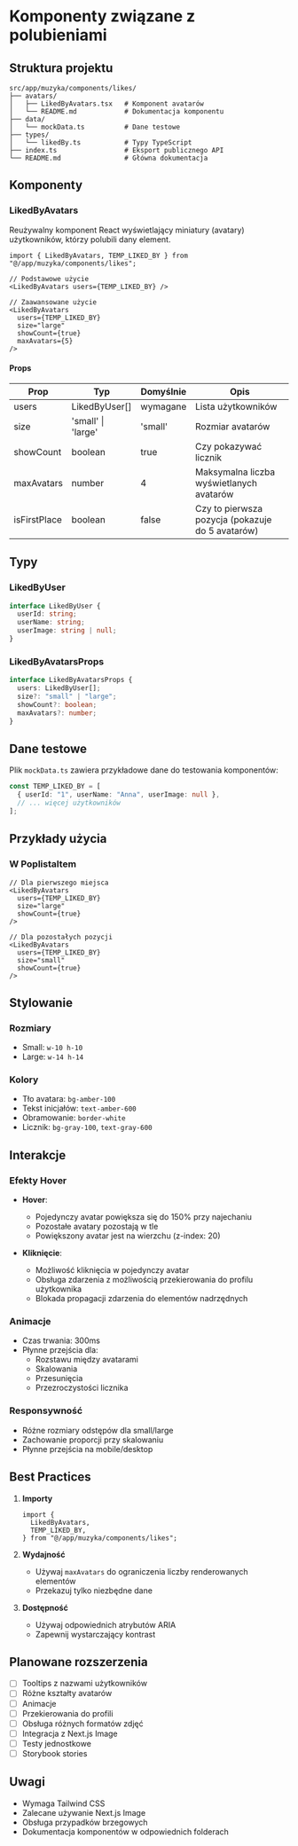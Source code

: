 # Komponenty związane z polubieniami

## Struktura projektu

```
src/app/muzyka/components/likes/
├── avatars/
│   ├── LikedByAvatars.tsx   # Komponent avatarów
│   └── README.md            # Dokumentacja komponentu
├── data/
│   └── mockData.ts          # Dane testowe
├── types/
│   └── likedBy.ts           # Typy TypeScript
├── index.ts                 # Eksport publicznego API
└── README.md                # Główna dokumentacja
```

## Komponenty

### LikedByAvatars

Reużywalny komponent React wyświetlający miniatury (avatary) użytkowników, którzy polubili dany element.

```tsx
import { LikedByAvatars, TEMP_LIKED_BY } from "@/app/muzyka/components/likes";

// Podstawowe użycie
<LikedByAvatars users={TEMP_LIKED_BY} />

// Zaawansowane użycie
<LikedByAvatars
  users={TEMP_LIKED_BY}
  size="large"
  showCount={true}
  maxAvatars={5}
/>
```

#### Props

| Prop         | Typ                | Domyślnie | Opis                                             |
| ------------ | ------------------ | --------- | ------------------------------------------------ |
| users        | LikedByUser[]      | wymagane  | Lista użytkowników                               |
| size         | 'small' \| 'large' | 'small'   | Rozmiar avatarów                                 |
| showCount    | boolean            | true      | Czy pokazywać licznik                            |
| maxAvatars   | number             | 4         | Maksymalna liczba wyświetlanych avatarów         |
| isFirstPlace | boolean            | false     | Czy to pierwsza pozycja (pokazuje do 5 avatarów) |

## Typy

### LikedByUser

```typescript
interface LikedByUser {
  userId: string;
  userName: string;
  userImage: string | null;
}
```

### LikedByAvatarsProps

```typescript
interface LikedByAvatarsProps {
  users: LikedByUser[];
  size?: "small" | "large";
  showCount?: boolean;
  maxAvatars?: number;
}
```

## Dane testowe

Plik `mockData.ts` zawiera przykładowe dane do testowania komponentów:

```typescript
const TEMP_LIKED_BY = [
  { userId: "1", userName: "Anna", userImage: null },
  // ... więcej użytkowników
];
```

## Przykłady użycia

### W PoplistaItem

```tsx
// Dla pierwszego miejsca
<LikedByAvatars
  users={TEMP_LIKED_BY}
  size="large"
  showCount={true}
/>

// Dla pozostałych pozycji
<LikedByAvatars
  users={TEMP_LIKED_BY}
  size="small"
  showCount={true}
/>
```

## Stylowanie

### Rozmiary

- Small: `w-10 h-10`
- Large: `w-14 h-14`

### Kolory

- Tło avatara: `bg-amber-100`
- Tekst inicjałów: `text-amber-600`
- Obramowanie: `border-white`
- Licznik: `bg-gray-100`, `text-gray-600`

## Interakcje

### Efekty Hover

- **Hover**:

  - Pojedynczy avatar powiększa się do 150% przy najechaniu
  - Pozostałe avatary pozostają w tle
  - Powiększony avatar jest na wierzchu (z-index: 20)

- **Kliknięcie**:
  - Możliwość kliknięcia w pojedynczy avatar
  - Obsługa zdarzenia z możliwością przekierowania do profilu użytkownika
  - Blokada propagacji zdarzenia do elementów nadrzędnych

### Animacje

- Czas trwania: 300ms
- Płynne przejścia dla:
  - Rozstawu między avatarami
  - Skalowania
  - Przesunięcia
  - Przezroczystości licznika

### Responsywność

- Różne rozmiary odstępów dla small/large
- Zachowanie proporcji przy skalowaniu
- Płynne przejścia na mobile/desktop

## Best Practices

1. **Importy**

   ```tsx
   import {
     LikedByAvatars,
     TEMP_LIKED_BY,
   } from "@/app/muzyka/components/likes";
   ```

2. **Wydajność**

   - Używaj `maxAvatars` do ograniczenia liczby renderowanych elementów
   - Przekazuj tylko niezbędne dane

3. **Dostępność**
   - Używaj odpowiednich atrybutów ARIA
   - Zapewnij wystarczający kontrast

## Planowane rozszerzenia

- [ ] Tooltips z nazwami użytkowników
- [ ] Różne kształty avatarów
- [ ] Animacje
- [ ] Przekierowania do profili
- [ ] Obsługa różnych formatów zdjęć
- [ ] Integracja z Next.js Image
- [ ] Testy jednostkowe
- [ ] Storybook stories

## Uwagi

- Wymaga Tailwind CSS
- Zalecane używanie Next.js Image
- Obsługa przypadków brzegowych
- Dokumentacja komponentów w odpowiednich folderach
